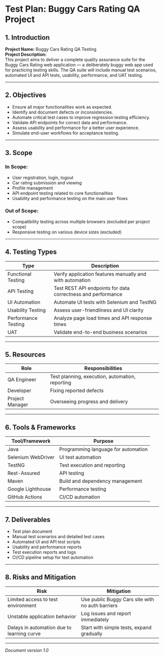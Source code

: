 # Test Plan: Buggy Cars Rating QA Project

## 1. Introduction

**Project Name:** Buggy Cars Rating QA Testing  
**Project Description:**  
This project aims to deliver a complete quality assurance suite for the Buggy Cars Rating web application — a deliberately buggy web app used for practicing testing skills. The QA suite will include manual test scenarios, automated UI and API tests, usability, performance, and UAT testing.

---

## 2. Objectives

- Ensure all major functionalities work as expected.
- Identify and document defects or inconsistencies.
- Automate critical test cases to improve regression testing efficiency.
- Validate API endpoints for correct data and performance.
- Assess usability and performance for a better user experience.
- Simulate end-user workflows for acceptance testing.

---

## 3. Scope

### In Scope:
- User registration, login, logout
- Car rating submission and viewing
- Profile management
- API endpoint testing related to core functionalities
- Usability and performance testing on the main user flows

### Out of Scope:
- Compatibility testing across multiple browsers (excluded per project scope)
- Responsive testing on various device sizes (excluded)

---

## 4. Testing Types

| Type               | Description                                         |
|--------------------|-----------------------------------------------------|
| Functional Testing | Verify application features manually and with automation |
| API Testing       | Test REST API endpoints for data correctness and performance |
| UI Automation     | Automate UI tests with Selenium and TestNG           |
| Usability Testing | Assess user-friendliness and UI clarity              |
| Performance Testing| Analyze page load times and API response times       |
| UAT               | Validate end-to-end business scenarios                |

---

## 5. Resources

| Role               | Responsibilities                                 |
|--------------------|--------------------------------------------------|
| QA Engineer        | Test planning, execution, automation, reporting  |
| Developer          | Fixing reported defects                          |
| Project Manager    | Overseeing progress and delivery                  |

---

## 6. Tools & Frameworks

| Tool/Framework     | Purpose                                          |
|--------------------|--------------------------------------------------|
| Java               | Programming language for automation               |
| Selenium WebDriver | UI test automation                                |
| TestNG             | Test execution and reporting                      |
| Rest-Assured       | API testing                                       |
| Maven              | Build and dependency management                   |
| Google Lighthouse  | Performance testing                               |
| GitHub Actions     | CI/CD automation                                  |

---

## 7. Deliverables

- Test plan document  
- Manual test scenarios and detailed test cases  
- Automated UI and API test scripts  
- Usability and performance reports  
- Test execution reports and logs  
- CI/CD pipeline setup for test automation  

---

## 8. Risks and Mitigation

| Risk                   | Mitigation                                      |
|------------------------|-------------------------------------------------|
| Limited access to test environment | Use public Buggy Cars site with no auth barriers |
| Unstable application behavior        | Log issues and report immediately           |
| Delays in automation due to learning curve | Start with simple tests, expand gradually  |

---

*Document version 1.0*

